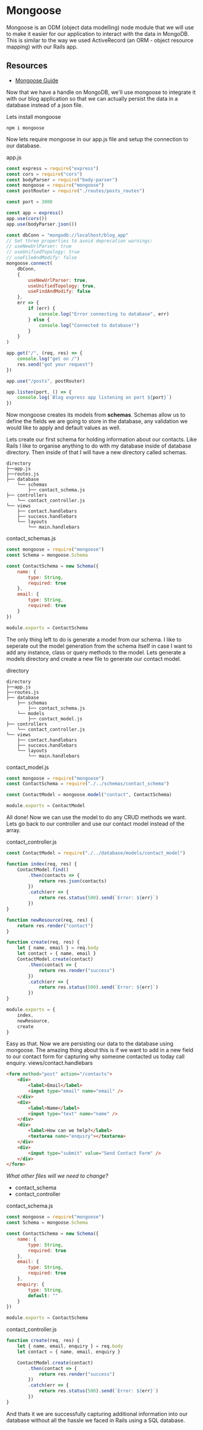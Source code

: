 # Mongoose

Mongoose is an ODM (object data modelling) node module that we will use to make it easier for our application to interact with the data in MongoDB. This is similar to the way we used ActiveRecord (an ORM - object resource mapping) with our Rails app.

## Resources

- [Mongoose Guide](https://mongoosejs.com/docs/guide.html)

Now that we have a handle on MongoDB, we'll use mongoose to integrate it with our blog application so that we can actually persist the data in a database instead of a json file.

Lets install mongoose

```
npm i mongoose
```

Now lets require mongoose in our app.js file and setup the connection to our database.

app.js

```javascript
const express = require("express")
const cors = require("cors")
const bodyParser = require("body-parser")
const mongoose = require("mongoose")
const postRouter = require("./routes/posts_routes")

const port = 3000

const app = express()
app.use(cors())
app.use(bodyParser.json())

const dbConn = "mongodb://localhost/blog_app"
// Set three properties to avoid deprecation warnings:
// useNewUrlParser: true
// useUnifiedTopology: true
// useFileAndModify: false
mongoose.connect(
	dbConn,
	{
		useNewUrlParser: true,
		useUnifiedTopology: true,
		useFindAndModify: false
	},
	err => {
		if (err) {
			console.log("Error connecting to database", err)
		} else {
			console.log("Connected to database!")
		}
	}
)

app.get("/", (req, res) => {
	console.log("get on /")
	res.send("got your request")
})

app.use("/posts", postRouter)

app.listen(port, () => {
	console.log(`Blog express app listening on port ${port}`)
})
```

Now mongoose creates its models from **schemas**. Schemas allow us to define the fields we are going to store in the database, any validation we would like to apply and default values as well.

Lets create our first schema for holding information about our contacts. Like Rails I like to organise anything to do with my database inside of database directory. Then inside of that I will have a new directory called schemas.

```
directory
├──app.js
├──routes.js
├── database
    └── schemas
        ├── contact_schema.js
├── controllers
    └── contact_controller.js
└── views
    ├── contact.handlebars
    ├── success.handlebars
    └── layouts
        └── main.handlebars
```

contact_schemas.js

```javascript
const mongoose = require("mongoose")
const Schema = mongoose.Schema

const ContactSchema = new Schema({
	name: {
		type: String,
		required: true
	},
	email: {
		type: String,
		required: true
	}
})

module.exports = ContactSchema
```

The only thing left to do is generate a model from our schema. I like to seperate out the model generation from the schema itself in case I want to add any instance, class or query methods to the model. Lets generate a models directory and create a new file to generate our contact model.

directory

```
directory
├──app.js
├──routes.js
├── database
    ├── schemas
        ├── contact_schema.js
    └── models
        ├── contact_model.js
├── controllers
    └── contact_controller.js
└── views
    ├── contact.handlebars
    ├── success.handlebars
    └── layouts
        └── main.handlebars
```

contact_model.js

```javascript
const mongoose = require("mongoose")
const ContactSchema = require("./../schemas/contact_schema")

const ContactModel = mongoose.model("contact", ContactSchema)

module.exports = ContactModel
```

All done! Now we can use the model to do any CRUD methods we want. Lets go back to our controller and use our contact model instead of the array.

contact_controller.js

```javascript
const ContactModel = require("./../database/models/contact_model")

function index(req, res) {
	ContactModel.find()
		.then(contacts => {
			return res.json(contacts)
		})
		.catch(err => {
			return res.status(500).send(`Error: ${err}`)
		})
}

function newResource(req, res) {
	return res.render("contact")
}

function create(req, res) {
	let { name, email } = req.body
	let contact = { name, email }
	ContactModel.create(contact)
		.then(contact => {
			return res.render("success")
		})
		.catch(err => {
			return res.status(500).send(`Error: ${err}`)
		})
}

module.exports = {
	index,
	newResource,
	create
}
```

Easy as that. Now we are persisting our data to the database using mongoose. The amazing thing about this is if we want to add in a new field to our contact form for capturing why someone contacted us today call enquiry.
views/contact.handlebars

```html
<form method="post" action="/contacts">
	<div>
		<label>Email</label>
		<input type="email" name="email" />
	</div>
	<div>
		<label>Name</label>
		<input type="text" name="name" />
	</div>
	<div>
		<label>How can we help?</label>
		<textarea name="enquiry"></textarea>
	</div>
	<div>
		<input type="submit" value="Send Contact Form" />
	</div>
</form>
```

_What other files will we need to change?_

- contact_schema
- contact_controller

contact_schema.js

```javascript
const mongoose = require("mongoose")
const Schema = mongoose.Schema

const ContactSchema = new Schema({
	name: {
		type: String,
		required: true
	},
	email: {
		type: String,
		required: true
	},
	enquiry: {
		type: String,
		default: ""
	}
})

module.exports = ContactSchema
```

contact_controller.js

```javascript
function create(req, res) {
	let { name, email, enquiry } = req.body
	let contact = { name, email, enquiry }

	ContactModel.create(contact)
		.then(contact => {
			return res.render("success")
		})
		.catch(err => {
			return res.status(500).send(`Error: ${err}`)
		})
}
```

And thats it we are successfully capturing additional information into our database without all the hassle we faced in Rails using a SQL database.
